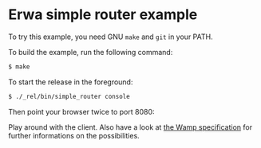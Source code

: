 Erwa simple router example
==========================

To try this example, you need GNU `make` and `git` in your PATH.

To build the example, run the following command:

``` bash
$ make
```

To start the release in the foreground:

``` bash
$ ./_rel/bin/simple_router console
```

Then point your browser twice to port 8080:


Play around with the client.
Also have a look at [the Wamp specification](http://wamp.ws/spec) for further
informations on the possibilities.
